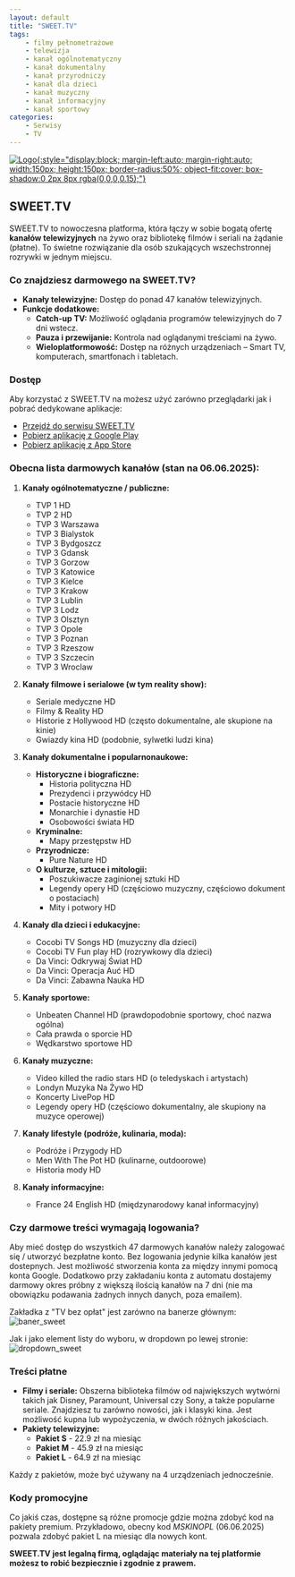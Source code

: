 ```yaml
---
layout: default
title: "SWEET.TV"
tags: 
    - filmy pełnometrażowe
    - telewizja
    - kanał ogólnotematyczny
    - kanał dokumentalny
    - kanał przyrodniczy
    - kanał dla dzieci
    - kanał muzyczny
    - kanał informacyjny
    - kanał sportowy
categories:
    - Serwisy
    - TV
---
```

[![Logo](https://play-lh.googleusercontent.com/P7GO0gh2Er6TYt7HChGcmlsH1wmOEGUKLz7blTZwdv_WqJpuGW35qwZh1MisDvdUMu-2){:style="display:block; margin-left:auto; margin-right:auto; width:150px; height:150px; border-radius:50%; object-fit:cover; box-shadow:0 2px 8px rgba(0,0,0,0.15);"}](https://sweet.tv/pl/)

## SWEET.TV

SWEET.TV to nowoczesna platforma, która łączy w sobie bogatą ofertę **kanałów telewizyjnych** na żywo oraz bibliotekę filmów i seriali na żądanie (płatne). To świetne rozwiązanie dla osób szukających wszechstronnej rozrywki w jednym miejscu.

### Co znajdziesz darmowego na SWEET.TV?

*   **Kanały telewizyjne:** Dostęp do ponad 47 kanałów telewizyjnych.
*   **Funkcje dodatkowe:**
    *   **Catch-up TV:** Możliwość oglądania programów telewizyjnych do 7 dni wstecz.
    *   **Pauza i przewijanie:** Kontrola nad oglądanymi treściami na żywo.
    *   **Wieloplatformowość:** Dostęp na różnych urządzeniach – Smart TV, komputerach, smartfonach i tabletach.

### Dostęp

Aby korzystać z SWEET.TV na możesz użyć zarówno przeglądarki jak i pobrać dedykowane aplikacje:
* <i class="fa-solid fa-globe"></i>    [Przejdź do serwisu SWEET.TV](https://sweet.tv/pl/)
* <i class="fa-brands fa-android"></i> [Pobierz aplikację z Google Play](https://play.google.com/store/apps/details?id=tv.sweet.player)
* <i class="fa-brands fa-apple"></i>   [Pobierz aplikację z App Store](https://apps.apple.com/pl/app/sweet-tv/id1356560199?l=pl)

### Obecna lista darmowych kanałów (stan na 06.06.2025):

1.  **Kanały ogólnotematyczne / publiczne:**
    *   TVP 1 HD
    *   TVP 2 HD
    *   TVP 3 Warszawa
    *   TVP 3 Bialystok
    *   TVP 3 Bydgoszcz
    *   TVP 3 Gdansk
    *   TVP 3 Gorzow
    *   TVP 3 Katowice
    *   TVP 3 Kielce
    *   TVP 3 Krakow
    *   TVP 3 Lublin
    *   TVP 3 Lodz
    *   TVP 3 Olsztyn
    *   TVP 3 Opole
    *   TVP 3 Poznan
    *   TVP 3 Rzeszow
    *   TVP 3 Szczecin
    *   TVP 3 Wroclaw

2.  **Kanały filmowe i serialowe (w tym reality show):**
    *   Seriale medyczne HD
    *   Filmy & Reality HD
    *   Historie z Hollywood HD (często dokumentalne, ale skupione na kinie)
    *   Gwiazdy kina HD (podobnie, sylwetki ludzi kina)

3.  **Kanały dokumentalne i popularnonaukowe:**
    *   **Historyczne i biograficzne:**
        *   Historia polityczna HD
        *   Prezydenci i przywódcy HD
        *   Postacie historyczne HD
        *   Monarchie i dynastie HD
        *   Osobowości świata HD
    *   **Kryminalne:**
        *   Mapy przestępstw HD
    *   **Przyrodnicze:**
        *   Pure Nature HD
    *   **O kulturze, sztuce i mitologii:**
        *   Poszukiwacze zaginionej sztuki HD
        *   Legendy opery HD (częściowo muzyczny, częściowo dokument o postaciach)
        *   Mity i potwory HD

4.  **Kanały dla dzieci i edukacyjne:**
    *   Cocobi TV Songs HD (muzyczny dla dzieci)
    *   Cocobi TV Fun play HD (rozrywkowy dla dzieci)
    *   Da Vinci: Odkrywaj Świat HD
    *   Da Vinci: Operacja Auć HD
    *   Da Vinci: Zabawna Nauka HD

5.  **Kanały sportowe:**
    *   Unbeaten Channel HD (prawdopodobnie sportowy, choć nazwa ogólna)
    *   Cała prawda o sporcie HD
    *   Wędkarstwo sportowe HD

6.  **Kanały muzyczne:**
    *   Video killed the radio stars HD (o teledyskach i artystach)
    *   Londyn Muzyka Na Żywo HD
    *   Koncerty LivePop HD
    *   Legendy opery HD (częściowo dokumentalny, ale skupiony na muzyce operowej)

7.  **Kanały lifestyle (podróże, kulinaria, moda):**
    *   Podróże i Przygody HD
    *   Men With The Pot HD (kulinarne, outdoorowe)
    *   Historia mody HD

8.  **Kanały informacyjne:**
    *   France 24 English HD (międzynarodowy kanał informacyjny)

### Czy darmowe treści wymagają logowania?

Aby mieć dostęp do wszystkich 47 darmowych kanałów należy zalogować się / utworzyć bezpłatne konto. Bez logowania jedynie kilka kanałów jest dostepnych. Jest możliwość stworzenia konta za między innymi pomocą konta Google.
Dodatkowo przy zakładaniu konta z automatu dostajemy darmowy okres próbny z większą ilością kanałów na 7 dni (nie ma obowiązku podawania żadnych innych danych, poza emailem).

Zakładka z "TV bez opłat" jest zarówno na banerze głównym:
![baner_sweet](\biedateka\assets\img\screens\banner_sweet.png)

Jak i jako element listy do wyboru, w dropdown po lewej stronie:
![dropdown_sweet](\biedateka\assets\img\screens\bezplatna_tv_sweet.png)


### Treści płatne
*   **Filmy i seriale:** Obszerna biblioteka filmów od największych wytwórni takich jak Disney, Paramount, Universal czy Sony, a także popularne seriale. Znajdziesz tu zarówno nowości, jak i klasyki kina. Jest możliwość kupna lub wypożyczenia, w dwóch różnych jakościach.
*   **Pakiety telewizyjne:**
    *   **Pakiet S** - 22.9 zł na miesiąc
    *   **Pakiet M** - 45.9 zł na miesiąc
    *   **Pakiet L** - 64.9 zł na miesiąc

Każdy z pakietów, może być używany na 4 urządzeniach jednocześnie.

### Kody promocyjne
Co jakiś czas, dostępne są różne promocje gdzie można zdobyć kod na pakiety premium. 
Przykładowo, obecny kod *MSKINOPL* (06.06.2025) pozwala zdobyć pakiet L na miesiąc dla nowych kont.

**SWEET.TV jest legalną firmą, oglądając materiały na tej platformie możesz to robić bezpiecznie i zgodnie z prawem.**